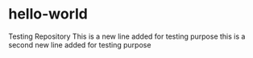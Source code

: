 # hello-world
Testing Repository
This is a new line added for testing purpose
this is a second new line added for testing purpose
